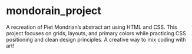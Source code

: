 # mondorain_project
A recreation of Piet Mondrian’s abstract art using HTML and CSS. This project focuses on grids, layouts, and primary colors while practicing CSS positioning and clean design principles. A creative way to mix coding with art!
